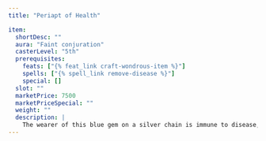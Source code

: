 ```yaml
---
title: "Periapt of Health"

item:
  shortDesc: ""
  aura: "Faint conjuration"
  casterLevel: "5th"
  prerequisites:
    feats: ["{% feat_link craft-wondrous-item %}"]
    spells: ["{% spell_link remove-disease %}"]
    special: []
  slot: ""
  marketPrice: 7500
  marketPriceSpecial: ""
  weight: ""
  description: |
    The wearer of this blue gem on a silver chain is immune to disease, including supernatural diseases.
---
```

